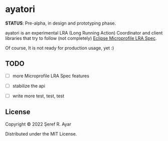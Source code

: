 # ayatori

**STATUS**: Pre-alpha, in design and prototyping phase.

ayatori is an experimental LRA (Long Running Action) Coordinator and client libraries that try to follow (not completely) [Eclipse Microprofile LRA Spec](https://download.eclipse.org/microprofile/microprofile-lra-1.0/microprofile-lra-spec-1.0.html). 



Of course, It is not ready for production usage, yet :)


## TODO

- [ ] more Microprofile LRA Spec features
- [ ] stabilize the api
- [ ] write more test, test, test



## License

Copyright © 2022 Şeref R. Ayar

Distributed under the MIT License.
